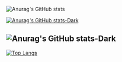 ![Anurag's GitHub stats](https://github-readme-stats.vercel.app/api?username=heum-ji&show_icons=true&theme=radical)

[![Anurag's GitHub stats-Dark](https://github-readme-stats.vercel.app/api?username=heum-ji&show_icons=true&theme=dark#gh-dark-mode-only)](https://github.com/anuraghazra/github-readme-stats#gh-dark-mode-only)

![Anurag's GitHub stats-Dark](https://github-readme-stats.vercel.app/api?username=heum-ji&show_icons=true&theme=dark#gh-dark-mode-only)
---

[![Top Langs](https://github-readme-stats.vercel.app/api/top-langs/?username=heum-ji&layout=compact)](https://github.com/anuraghazra/github-readme-stats)
